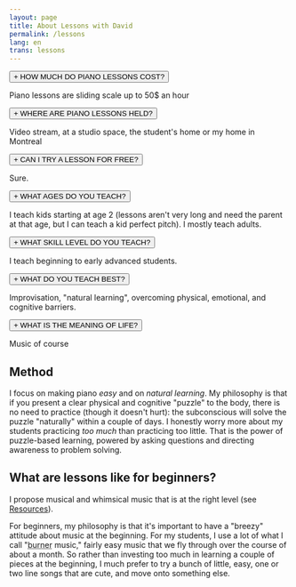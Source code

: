```yaml
---
layout: page
title: About Lessons with David
permalink: /lessons
lang: en
trans: lessons
---
```


<button onclick="myFunction('Demo1')" id="Demo1btn" class="w3-button w3-block w3-black w3-border w3-hover-white w3-left-align">+ HOW MUCH DO PIANO LESSONS COST?</button>
<div id="Demo1" class="w3-container w3-hide w3-animate-opacity">
  <p>Piano lessons are sliding scale up to 50$ an hour</p>
</div>
<button onclick="myFunction('Demo2')" id="Demo2btn" class="w3-button w3-block w3-black w3-border w3-hover-white w3-left-align">+ WHERE ARE PIANO LESSONS HELD?</button>
<div id="Demo2" class="w3-container w3-hide w3-animate-opacity">
  <p>Video stream, at a studio space, the student's home or my home in Montreal</p>
</div>
<button onclick="myFunction('Demo3')" id="Demo3btn" class="w3-button w3-block w3-black w3-border w3-hover-white w3-left-align">+ CAN I TRY A LESSON FOR FREE?</button>
<div id="Demo3" class="w3-container w3-hide w3-animate-opacity">
  <p>Sure.</p>
</div>
<button onclick="myFunction('Demo4')" id="Demo4btn" class="w3-button w3-block w3-black w3-border w3-hover-white w3-left-align">+ WHAT AGES DO YOU TEACH?</button>
<div id="Demo4" class="w3-container w3-hide w3-animate-opacity">
  <p>I teach kids starting at age 2 (lessons aren't very long and need the parent at that age, but I can teach a kid perfect pitch). I mostly teach adults.</p>
</div>
<button onclick="myFunction('Demo5')" id="Demo5btn" class="w3-button w3-block w3-black w3-border w3-hover-white w3-left-align">+ WHAT SKILL LEVEL DO YOU TEACH?</button>
<div id="Demo5" class="w3-container w3-hide w3-animate-opacity">
  <p>I teach beginning to early advanced students.</p>
</div>
<button onclick="myFunction('Demo6')" id="Demo6btn" class="w3-button w3-block w3-black w3-border w3-hover-white w3-left-align">+ WHAT DO YOU TEACH BEST?</button>
<div id="Demo6" class="w3-container w3-hide w3-animate-opacity">
  <p>Improvisation, "natural learning", overcoming physical, emotional, and cognitive barriers.</p>
</div>
<button onclick="myFunction('Demo7')" id="Demo7btn" class="w3-button w3-block w3-black w3-border w3-hover-white w3-left-align">+ WHAT IS THE MEANING OF LIFE?</button>
<div id="Demo7" class="w3-container w3-hide w3-animate-opacity">
  <p>Music of course</p>
</div>

## Method

I focus on making piano *easy* and on *natural learning*. My philosophy is that if you present a clear physical and cognitive "puzzle" to the body, there is no need to practice (though it doesn't hurt): the subconscious will solve the puzzle "naturally" within a couple of days. I honestly worry more about my students practicing *too much* than practicing too little. That is the power of puzzle-based learning, powered by asking questions and directing awareness to problem solving.

## What are lessons like for beginners?

I propose musical and whimsical music that is at the right level (see [Resources](/resources)).

For beginners, my philosophy is that it's important to have a "breezy" attitude about music at the beginning. For my students, I use a lot of what I call "<abbr title="disposable">burner</abbr> music," fairly easy music that we fly through over the course of about a month. So rather than investing too much in learning a couple of pieces at the beginning, I much prefer to try a bunch of little, easy, one or two line songs that are cute, and move onto something else.

<script>
function myFunction(id) {
  var x = document.getElementById(id);
  var btnid = id + "btn";
  var y = document.getElementById(btnid).innerHTML;
  var min = y.replace("+ ", "- ");
  var max = y.replace("- ", "+ ");
  if (x.className.indexOf("w3-show") == -1) {
    x.className += " w3-show";
    document.getElementById(btnid).innerHTML = min;
  } else { 
    x.className = x.className.replace(" w3-show", "");
    document.getElementById(btnid).innerHTML = max;
  }
}
</script>
